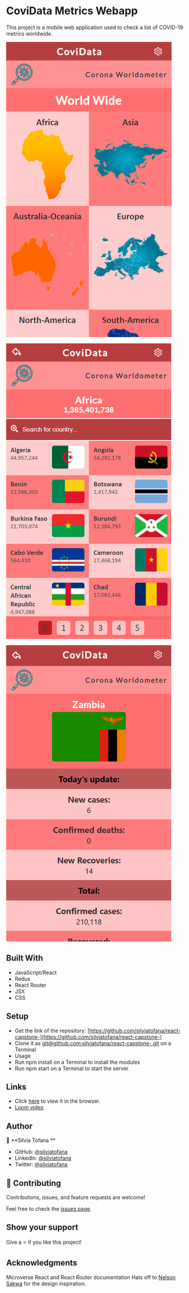 # CoviData Metrics Webapp
This project is a mobile web application used to check a list of COVID-19 metrics worldwide.

![HomePage](./src/images/Screenshot1.png)

![Continents Page](./src/images/Screenshot2.png)

![Details Page](./src/images/Screenshot3.png)

## Built With
- JavaScript/React
- Redux
- React Router
- JSX
- CSS
  
## Setup
- Get the link of the repository: [https://github.com/silviatofana/react-capstone-](https://github.com/silviatofana/react-capstone-)
- Clone it as [git@github.com:silviatofana/react-capstone-.git](git@github.com:silviatofana/react-capstone-.git) on a Terminal
- Usage
- Run npm install on a Terminal to install the modules
- Run npm start on a Terminal to start the server

## Links
- Click [here](https://effulgent-pegasus-151d85.netlify.app/) to view it in the browser.
- [Loom video]()
  
## Author


👤 **Silvia Tofana **

- GitHub: [@silviatofana](https://github.com/silviatofana)
- LinkedIn: [@silviatofana](www.linkedin.com/in/silvia-tofana-10b852186)
- Twitter: [@silviatofana](https://twitter.com/SilviaTofana)


## 🤝 Contributing

Contributions, issues, and feature requests are welcome!

Feel free to check the [issues page](https://github.com/silviatofana/react-capstone-/issues).

## Show your support

Give a ⭐️ if you like this project!

## Acknowledgments
Microverse
React and React Router documentation
Hats off to [Nelson Sakwa](https://www.behance.net/sakwadesignstudio) for the design inspiration.
